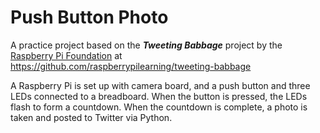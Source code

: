 # Push Button Photo

A practice project based on the ***Tweeting Babbage*** project by the [Raspberry Pi Foundation](www.raspberrypi.org) at https://github.com/raspberrypilearning/tweeting-babbage

A Raspberry Pi is set up with camera board, and a push button and three LEDs connected to a breadboard. When the button is pressed, the LEDs flash to form a countdown. When the countdown is complete, a photo is taken and posted to Twitter via Python. 

